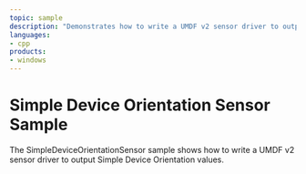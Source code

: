 ```yaml
---
topic: sample
description: "Demonstrates how to write a UMDF v2 sensor driver to output Simple Device Orientation values."
languages:
- cpp
products:
- windows
---
```


<!---
    name: Simple Device Orientation Sensor Sample
    platform: UMDF2
    language: cpp
    category: Sensors
    description: Demonstrates how to write a UMDF v2 sensor driver to output Simple Device Orientation values.
    samplefwlink: http://go.microsoft.com/fwlink/p/?LinkId=617960
--->

# Simple Device Orientation Sensor Sample

The SimpleDeviceOrientationSensor sample shows how to write a UMDF v2 sensor driver to output Simple Device Orientation values.